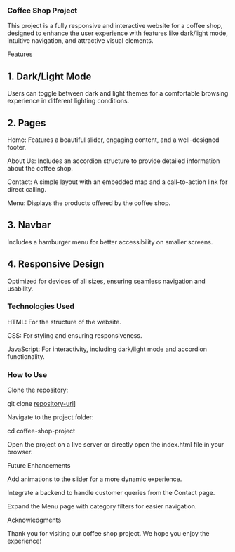 ### Coffee Shop Project

This project is a fully responsive and interactive website for a coffee shop, designed to enhance the user experience with features like dark/light mode, intuitive navigation, and attractive visual elements.

Features

## 1. Dark/Light Mode

Users can toggle between dark and light themes for a comfortable browsing experience in different lighting conditions.

## 2. Pages

Home: Features a beautiful slider, engaging content, and a well-designed footer.

About Us: Includes an accordion structure to provide detailed information about the coffee shop.

Contact: A simple layout with an embedded map and a call-to-action link for direct calling.

Menu: Displays the products offered by the coffee shop.

## 3. Navbar

Includes a hamburger menu for better accessibility on smaller screens.

## 4. Responsive Design

Optimized for devices of all sizes, ensuring seamless navigation and usability.

### Technologies Used

HTML: For the structure of the website.

CSS: For styling and ensuring responsiveness.

JavaScript: For interactivity, including dark/light mode and accordion functionality.

### How to Use

Clone the repository:

git clone [repository-url](https://github.com/utkyfact/coffee-shop-project/)]

Navigate to the project folder:

cd coffee-shop-project

Open the project on a live server or directly open the index.html file in your browser.

Future Enhancements

Add animations to the slider for a more dynamic experience.

Integrate a backend to handle customer queries from the Contact page.

Expand the Menu page with category filters for easier navigation.

Acknowledgments

Thank you for visiting our coffee shop project. We hope you enjoy the experience!
